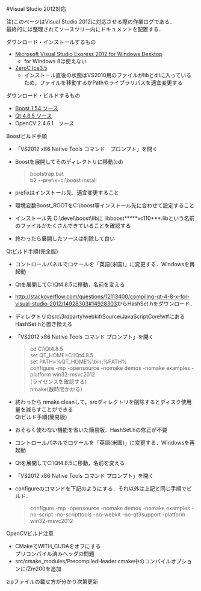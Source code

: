 #Visual Studio 2012対応  

注)このページはVisual Studio 2012に対応させる際の作業ログである．  
最終的には整理されてソースツリー内にドキュメントを配置する．  


ダウンロード・インストールするもの  

* [Microsoft Visual Studio Express 2012 for Windows Desktop](http://www.google.com/url?q=http%3A%2F%2Fwww.microsoft.com%2Fvisualstudio%2Fjpn%2Fproducts%2Fvisual-studio-express-for-windows-desktop&sa=D&sntz=1&usg=AFrqEzfSRWncB4YlV7k4Qlff-6e-yrsOSw)  
    * for Windows 8は使えない  
* [ZeroC Ice3.5](http://www.google.com/url?q=http%3A%2F%2Fwww.zeroc.com%2Fdownload.html&sa=D&sntz=1&usg=AFrqEzf-QFGZTZoYjhriFdwV_ebLgVU8Hw)  
    * インストール直後の状態はVS2010用のファイルがlibとdllに入っているため，ファイルを移動するかPathやライブラリパスを適宜変更する  
    
ダウンロード・ビルドするもの  
* [Boost 1.54 ソース](http://www.google.com/url?q=http%3A%2F%2Fwww.boost.org%2Fusers%2Fhistory%2Fversion_1_54_0.html&sa=D&sntz=1&usg=AFrqEze20vEm8PhvTx9FYBGf5Vx1bb5eEA)  
* [Qt 4.8.5 ソース](http://www.google.com/url?q=http%3A%2F%2Fdownload.qt-project.org%2Fofficial_releases%2Fqt%2F4.8%2F4.8.5%2Fqt-everywhere-opensource-src-4.8.5.zip&sa=D&sntz=1&usg=AFrqEzezi3yQbHW97EXO0i9d1RZtZnzCJQ)  
* OpenCV 2.4.6.1　ソース  

Boostビルド手順  

* 「VS2012 x86 Native Tools コマンド　プロンプト」を開く  
* Boostを展開してそのディレクトリに移動(cd)  

    > bootstrap.bat  
    > b2 --prefix=c:\boost install  

* prefixはインストール先．適宜変更すること  
* 環境変数Boost_ROOTをC:\boost等インストール先に合わせて設定すること  
* インストール先 C:\devel\boost\libに libboost\*\*\*\*\*vc110\*\*\*.libという名前のファイルがたくさんできていることを確認する  
* 終わったら展開したソースは削除して良い  

Qtビルド手順(完全版)  

* コントロールパネルでロケールを「英語(米国)」に変更する．Windowsを再起動  
* Qtを展開してC:\Qt4.8.5に移動，名前を変える  
* <http://stackoverflow.com/questions/12113400/compiling-qt-4-8-x-for-visual-studio-2012/14928303#14928303>からHashSet.hをダウンロード．  
* ディレクトリのsrc\3rdparty\webkit\Source\JavaScriptCore\wtfにあるHashSet.hと置き換える  
* 「VS2012 x86 Native Tools コマンド プロンプト」を開く  


    > cd C:\Qt4.8.5  
    > set QT_HOME=C:\Qt4.8.5  
    > set PATH=%QT_HOME%\bin;%PATH%  
    > configure -mp -opensource -nomake demos -nomake examples -platform win32-msvc2012  
    > (ライセンスを確認する)  
    > nmake(数時間かかる)  
    
* 終わったら nmake cleanして，srcディレクトリを削除するとディスク使用量を減らすことができる  
Qtビルド手順(簡易版)  

* おそらく使わない機能を省いた簡易版．HashSet.hの修正が不要  
* コントロールパネルでロケールを「英語(米国)」に変更する．Windowsを再起動  
* Qtを展開してC:\Qt4.8.5に移動，名前を変える  
* 「VS2012 x86 Native Tools コマンド プロンプト」を開く  
* configureのコマンドを下記のようにする．それ以外は上記と同じ手順でビルド．  


    > configure -mp -opensource -nomake demos -nomake examples -no-script -no-scripttools -no-webkit -no-qt3support -platform win32-msvc2012  
    
OpenCVビルド注意  
* CMakeでWITH_CUDAをオフにする  
プリコンパイル済みヘッダの問題  
* src/cmake_modules/PrecompiledHeader.cmake中のコンパイルオプションに/Zm200を追加  

zipファイルの載せ方が分かり次第更新
